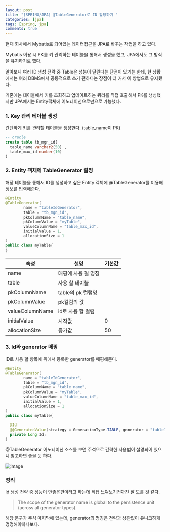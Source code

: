 ```yaml
---
layout: post
title: "[SPRING/JPA] @TableGenerator로 ID 할당하기 "
categories: [jpa]
tags: [spring, jpa]
comments: true
---
```



현재 회사에서 Mybatis로 되어있는 데이터접근을 JPA로 바꾸는 작업을 하고 있다.

Mybatis 이용 시 PK를 키 관리하는 테이블을 통해서 생성을 했고, JPA에서도 그 방식을 유지하기로 했다.

알아보니 여러 ID 생성 전략 중 Table은 성능이 딸린다는 단점이 있기는 한데, 현 상황에서는 여러 DBMS에서 공통적으로 쓰기 편하다는 장점이 더 커서 이 방법으로 유지했다.

기존에는 테이블에서 키를 조회하고 업데이트하는 쿼리를 직접 호출해서 PK를 생성했지만 JPA에서는 Entity객체에 어노테이션으로만으로 가능했다.



### 1. Key 관리 테이블 생성


간단하게 키를 관리할 테이블을 생성한다. (table_name이 PK)

```sql
-- oracle
create table tb_mgn_id(
  table_name varchar2(50) ,
  table_max_id number(10)   
)
```


### 2. Entity 객체에 TableGenerator 설정


해당 테이블을 통해서 ID를 생성하고 싶은 Entity 객체에 @TableGenerator를 이용해 정보를 입력해준다.

```java
@Entity
@TableGenerator(
        name = "tableIdGenerator",
        table = "tb_mgn_id",
        pkColumnName = "table_name",
        pkColumnValue = "myTable",
        valueColumnName = "table_max_id",
        initialValue = 1,
        allocationSize = 1
)
public class myTable{
}
```

| 속성 | 설명 | 기본값 |
|------|------|--------|
| name     |  매핑에 사용 될 명칭    |        |
| table     |  사용 할 테이블    |        |
| pkColumnName     |  table의 pk 컬럼명    |        |
| pkColumnValue     | pk컬럼의 값     |        |
| valueColumnName     | id로 사용 할 컬럼     |        |
| initialValue     | 시작값     |   0    |
| allocationSize     | 증가값     |   50    |



### 3. Id와 generator 매핑

ID로 사용 할 항목에 위에서 등록한 generator를 매핑해준다.

```java
@Entity
@TableGenerator(
        name = "tableIdGenerator",
        table = "tb_mgn_id",
        pkColumnName = "table_name",
        pkColumnValue = "myTable",
        valueColumnName = "table_max_id",
        initialValue = 1,
        allocationSize = 1
)
public class myTable{
  
  @Id
  @@GeneratedValue(strategy = GenerationType.TABLE, generator = "tableIdGenerator")
  private Long Id;
}

```

@TableGenerator 어노테이션 소스를 보면 주석으로 간략한 사용법이 설명되어 있으니 참고하면 좋을 듯 하다.

![image](https://user-images.githubusercontent.com/29051992/139189354-67c7c2a8-c5a9-4886-b275-877787d5b6d6.png)


### 정리

Id 생성 전략 중 성능이 안좋은편이라고 하는데 직접 느껴보기전까진 잘 모를 것 같다.

> The scope of the generator name is global to the persistence unit (across all generator types).

해당 문구가 주석 마지막에 있는데, generator의 명칭은 전략과 상관없이 유니크하게 명명해야하나보다. 
